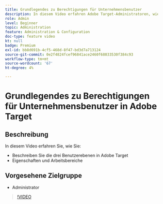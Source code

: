 ```yaml
---
title: Grundlegendes zu Berechtigungen für Unternehmensbenutzer
description: In diesem Video erfahren Adobe Target-Administratoren, wie sie Benutzerberechtigungen, Eigenschaften und Arbeitsbereiche verwenden. In diesem Video erfahren Sie mehr über die verschiedenen Benutzerebenen und über die Verwendung von Eigenschaften und Arbeitsbereichen zur Steuerung des Benutzerzugriffs.
role: Admin
level: Beginner
topic: Administration
feature: Administration & Configuration
doc-type: feature video
kt: null
badge: Premium
exl-id: bb8d691b-4cf5-468d-8f47-bd3d7a713124
source-git-commit: 0e2f4824fcef96841ace2460f68033530f384c93
workflow-type: tm+mt
source-wordcount: '67'
ht-degree: 4%

---
```


# Grundlegendes zu Berechtigungen für Unternehmensbenutzer in Adobe Target

## Beschreibung

In diesem Video erfahren Sie, wie Sie:

* Beschreiben Sie die drei Benutzerebenen in Adobe Target
* Eigenschaften und Arbeitsbereiche

## Vorgesehene Zielgruppe

* Administrator

>[!VIDEO](https://video.tv.adobe.com/v/19042/?quality=12)
